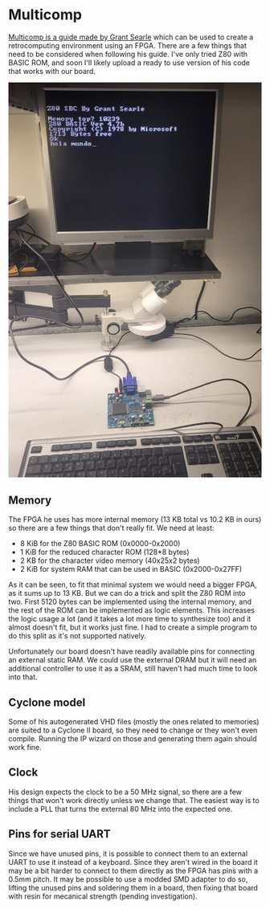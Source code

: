 # Multicomp

[Multicomp is a guide made by Grant Searle](http://searle.x10host.com/Multicomp/index.html) which can be used to create a retrocomputing environment using an FPGA. 
There are a few things that need to be considered when following his guide. I've only tried Z80 with BASIC ROM, and soon I'll likely upload a ready to use version of his code that works with our board.

![Multicomp working in our board](multicomp.jpg)

## Memory
The FPGA he uses has more internal memory (13 KB total vs 10.2 KB in ours) so there are a few things that don't really fit. We need at least:

- 8 KiB for the Z80 BASIC ROM (0x0000-0x2000)
- 1 KiB for the reduced character ROM (128*8 bytes)
- 2 KB for the character video memory (40x25x2 bytes)
- 2 KiB for system RAM that can be used in BASIC (0x2000-0x27FF)

As it can be seen, to fit that minimal system we would need a bigger FPGA, as it sums up to 13 KB. But we can do a trick and split the Z80 ROM into two. First 5120 bytes can be implemented using the internal memory, and the rest of the ROM can be implemented as logic elements. This increases the logic usage a lot (and it takes a lot more time to synthesize too) and it almost doesn't fit, but it works just fine. I had to create a simple program to do this split as it's not supported natively.

Unfortunately our board doesn't have readily available pins for connecting an external static RAM. We could use the external DRAM but it will need an additional controller to use it as a SRAM, still haven't had much time to look into that.

## Cyclone model
Some of his autogenerated VHD files (mostly the ones related to memories) are suited to a Cyclone II board, so they need to change or they won't even compile. Running the IP wizard on those and generating them again should work fine.

## Clock
His design expects the clock to be a 50 MHz signal, so there are a few things that won't work directly unless we change that. The easiest way is to include a PLL that turns the external 80 MHz into the expected one.

## Pins for serial UART
Since we have unused pins, it is possible to connect them to an external UART to use it instead of a keyboard. Since they aren't wired in the board it may be a bit harder to connect to them directly as the FPGA has pins with a 0.5mm pitch. It may be possible to use a modded SMD adapter to do so, lifting the unused pins and soldering them in a board, then fixing that board with resin for mecanical strength (pending investigation).